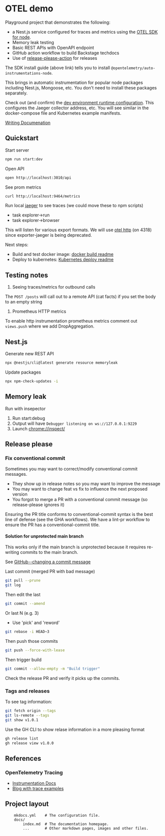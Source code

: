 # OTEL demo

Playground project that demonstrates the following:

- a Nest.js service configured for traces and metrics using the [OTEL SDK for node](https://www.npmjs.com/package/@opentelemetry/sdk-node).
- Memory leak testing
- Basic REST APIs with OpenAPI endpoint
- GitHub action workflow to build Backstage techdocs
- Use of [release-please-action](https://github.com/google-github-actions/release-please-action]) for releases

The SDK install guide (above link) tells you to install `@opentelemetry/auto-instrumentations-node`.

This brings in automatic instrumentation for popular node packages including Nest.js, Mongoose, etc. You don't need to install these packages separately.

Check out (and confirm) the [dev environment runtime configuration](./.env). This configures the Jaeger collector address, etc. You will see similar in the docker-compose file and Kubernetes example manifests.

[Writing Documenation](./docs-overview)

## Quickstart

Start server

```bash
npm run start:dev
```

Open API

```bash
open http://localhost:3010/api
```

See prom metrics

```bash
curl http://localhost:9464/metrics
```

Run local [jaeger](https://www.jaegertracing.io/docs/1.47/getting-started/) to see traces (we could move these to npm scripts)

- task explorer->run
- task explorer->browser

This will listen for various export formats. We will use [otel http](https://www.npmjs.com/package/@opentelemetry/exporter-trace-otlp-http) (on 4318) since exporter-jaeger is being deprecated.

Next steps:

- Build and test docker image: [docker build readme](./docker/README.md)
- Deploy to kubernetes: [Kubernetes deploy readme](./kubernetes/otel-hello/README.md)

## Testing notes

1. Seeing traces/metrics for outbound calls

The `POST /posts` will call out to a remote API (cat facts) if you set the body to an empty string

1. Prometheus HTTP metrics

To enable http instrumentation prometheus metrics comment out `views.push` where we add DropAggregation.

## Nest.js

Generate new REST API

```bash
npx @nestjs/cli@latest generate resource memoryleak
```

Update packages

```bash
npx npm-check-updates -i
```

## Memory leak

Run with insepector

1. Run start:debug
1. Output will have `Debugger listening on ws://127.0.0.1:9229`
1. Launch [chrome://inspect/](chrome://inspect/)

## Release please

### Fix conventional commit

Sometimes you may want to correct/modify conventional commit messages.

- They show up in release notes so you may want to improve the message
- You may want to change feat vs fix to influence the next proposed version
- You forgot to merge a PR with a conventional commit message (so release-please ignores it)

Ensuring the PR title conforms to conventional-commit syntax is the best line of defense (see the GHA workflows). We have a lint-pr workflow to ensure the PR has a conventional-commit title.

#### Solution for unprotected main branch

This works only if the main branch is unprotected because it requires re-writing commits to the main branch.

See [GitHub--changing a commit message](https://docs.github.com/en/pull-requests/committing-changes-to-your-project/creating-and-editing-commits/changing-a-commit-message)

Last commit (merged PR with bad message)

```bash
git pull --prune
git log
```

Then edit the last

```bash
git commit --amend
```

Or last N (e.g. 3)

- Use 'pick' and 'reword'

```bash
git rebase -i HEAD~3
```

Then push those commits

```bash
git push --force-with-lease
```

Then trigger build

```bash
git commit --allow-empty -m "Build trigger"
```

Check the release PR and verify it picks up the commits.

### Tags and releases

To see tag information:

```bash
git fetch origin --tags
git ls-remote --tags
git show v1.0.1
```

Use the GH CLI to show relase information in a more pleasing format

```bash
gh release list
gh release view v1.0.0
```

## References

### OpenTelemetry Tracing

- [Instrumentation Docs](https://opentelemetry.io/docs/instrumentation/js/instrumentation/)
- [Blog with trace examples](https://uptrace.dev/opentelemetry/js-tracing.html#quickstart)

## Project layout

```text
    mkdocs.yml    # The configuration file.
    docs/
        index.md  # The documentation homepage.
        ...       # Other markdown pages, images and other files.
```
